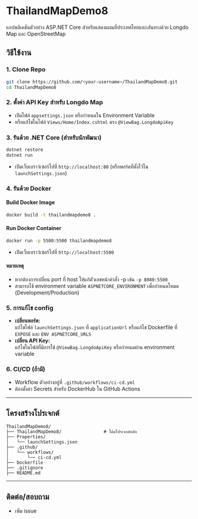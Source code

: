 # ThailandMapDemo8

แอปพลิเคชันตัวอย่าง ASP.NET Core สำหรับแสดงแผนที่ประเทศไทยและเส้นทางด้วย Longdo Map และ OpenStreetMap

## วิธีใช้งาน

### 1. Clone Repo

```sh
git clone https://github.com/<your-username>/ThailandMapDemo8.git
cd ThailandMapDemo8
```

### 2. ตั้งค่า API Key สำหรับ Longdo Map

- เปิดไฟล์ `appsettings.json` หรือกำหนดใน Environment Variable
- หรือแก้ไขในไฟล์ `Views/Home/Index.cshtml` ตรง `@ViewBag.LongdoApiKey`

### 3. รันด้วย .NET Core (สำหรับนักพัฒนา)

```sh
dotnet restore
dotnet run
```
- เปิดเว็บเบราว์เซอร์ไปที่ `http://localhost:80` (หรือพอร์ตที่ตั้งไว้ใน `launchSettings.json`)

### 4. รันด้วย Docker

#### Build Docker Image

```sh
docker build -t thailandmapdemo8 .
```

#### Run Docker Container

```sh
docker run -p 5500:5500 thailandmapdemo8
```
- เปิดเว็บเบราว์เซอร์ไปที่ `http://localhost:5500`

#### หมายเหตุ
- หากต้องการเปลี่ยน port ที่ host ให้แก้ตัวเลขหน้าคำสั่ง -p เช่น `-p 8080:5500`
- สามารถใช้ environment variable `ASPNETCORE_ENVIRONMENT` เพื่อกำหนดโหมด (Development/Production)

### 5. การแก้ไข config

- **เปลี่ยนพอร์ต:**  
  แก้ไขไฟล์ `launchSettings.json` ที่ `applicationUrl` หรือแก้ไข Dockerfile ที่ `EXPOSE` และ `ENV ASPNETCORE_URLS`
- **เปลี่ยน API Key:**  
  แก้ไขในไฟล์ที่มีการใช้ `@ViewBag.LongdoApiKey` หรือกำหนดผ่าน environment variable

### 6. CI/CD (ถ้ามี)

- Workflow ตัวอย่างอยู่ที่ `.github/workflows/ci-cd.yml`
- ต้องตั้งค่า Secrets สำหรับ DockerHub ใน GitHub Actions

---

## โครงสร้างโปรเจกต์

```
ThailandMapDemo8/
├── ThailandMapDemo8/                # โค้ดโปรเจกต์หลัก
├── Properties/
│   └── launchSettings.json
├── .github/
│   └── workflows/
│       └── ci-cd.yml
├── Dockerfile
├── .gitignore
├── README.md
```

---

## ติดต่อ/สอบถาม

- เพิ่ม issue